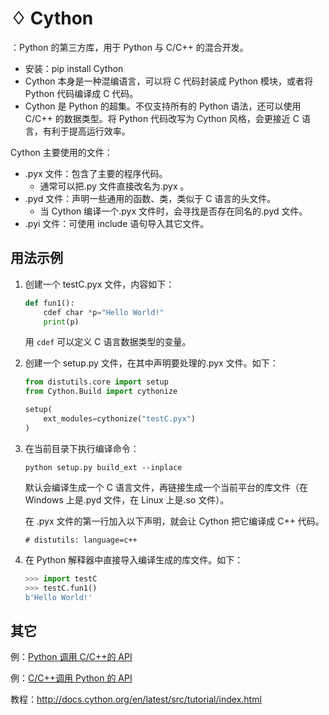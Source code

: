 # ♢ Cython

：Python 的第三方库，用于 Python 与 C/C++ 的混合开发。
- 安装：pip install Cython
- Cython 本身是一种混编语言，可以将 C 代码封装成 Python 模块，或者将 Python 代码编译成 C 代码。
- Cython 是 Python 的超集。不仅支持所有的 Python 语法，还可以使用 C/C++ 的数据类型。将 Python 代码改写为 Cython 风格，会更接近 C 语言，有利于提高运行效率。

Cython 主要使用的文件：
- .pyx 文件：包含了主要的程序代码。
  - 通常可以把.py 文件直接改名为.pyx 。
- .pyd 文件：声明一些通用的函数、类，类似于 C 语言的头文件。
  - 当 Cython 编译一个.pyx 文件时，会寻找是否存在同名的.pyd 文件。
- .pyi 文件：可使用 include 语句导入其它文件。

## 用法示例

1.  创建一个 testC.pyx 文件，内容如下：
    ```py
    def fun1():
        cdef char *p="Hello World!"
        print(p)
    ```
    用 `cdef` 可以定义 C 语言数据类型的变量。

2.  创建一个 setup.py 文件，在其中声明要处理的.pyx 文件。如下：
    ```py
    from distutils.core import setup
    from Cython.Build import cythonize

    setup(
        ext_modules=cythonize("testC.pyx")
    )
    ```

3.  在当前目录下执行编译命令：
    ```
    python setup.py build_ext --inplace
    ```
    默认会编译生成一个 C 语言文件，再链接生成一个当前平台的库文件（在 Windows 上是.pyd 文件，在 Linux 上是.so 文件）。

    在 .pyx 文件的第一行加入以下声明，就会让 Cython 把它编译成 C++ 代码。
    ```
    # distutils: language=c++
    ```

4.  在 Python 解释器中直接导入编译生成的库文件。如下：
    ```py
    >>> import testC
    >>> testC.fun1()
    b'Hello World!'
    ```

## 其它

例：[Python 调用 C/C++的 API](http://docs.cython.org/en/latest/src/tutorial/clibraries.html)

例：[C/C++调用 Python 的 API](http://docs.cython.org/en/latest/src/userguide/external_C_code.html)

教程：<http://docs.cython.org/en/latest/src/tutorial/index.html>
